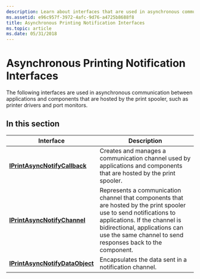 ```yaml
---
description: Learn about interfaces that are used in asynchronous communication between applications and components that are hosted by the print spooler.
ms.assetid: e96c957f-3972-4afc-9d76-a4725b8688f8
title: Asynchronous Printing Notification Interfaces
ms.topic: article
ms.date: 05/31/2018
---
```


# Asynchronous Printing Notification Interfaces

The following interfaces are used in asynchronous communication between applications and components that are hosted by the print spooler, such as printer drivers and port monitors.

## In this section



| Interface                                                                     | Description                                                                                                                                                                                                                                                   |
|-------------------------------------------------------------------------------|---------------------------------------------------------------------------------------------------------------------------------------------------------------------------------------------------------------------------------------------------------------|
| [**IPrintAsyncNotifyCallback**](/windows/desktop/api/prnasnot/nn-prnasnot-iprintasyncnotifycallback)<br/>     | Creates and manages a communication channel used by applications and components that are hosted by the print spooler.<br/>                                                                                                                              |
| [**IPrintAsyncNotifyChannel**](/windows/desktop/api/prnasnot/nn-prnasnot-iprintasyncnotifychannel)<br/>       | Represents a communication channel that components that are hosted by the print spooler use to send notifications to applications. If the channel is bidirectional, applications can use the same channel to send responses back to the component.<br/> |
| [**IPrintAsyncNotifyDataObject**](/windows/desktop/api/prnasnot/nn-prnasnot-iprintasyncnotifydataobject)<br/> | Encapsulates the data sent in a notification channel. <br/>                                                                                                                                                                                             |



 

 

 




